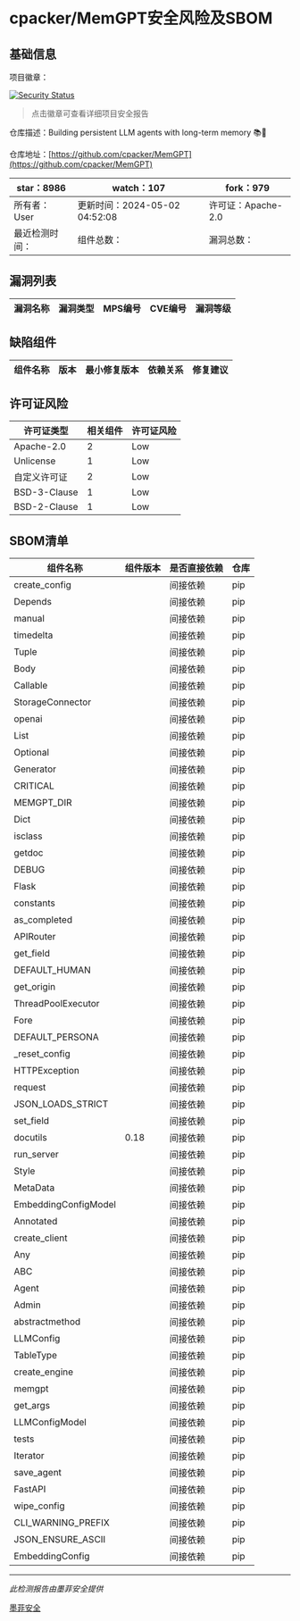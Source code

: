 # cpacker/MemGPT安全风险及SBOM

## 基础信息

项目徽章：

[![Security Status](https://www.murphysec.com/platform3/v31/badge/1786104079063851008.svg)](https://www.murphysec.com/console/report/1713988399522250752/1786104079063851008)

> 点击徽章可查看详细项目安全报告

仓库描述：Building persistent LLM agents with long-term memory 📚🦙

仓库地址：[https://github.com/cpacker/MemGPT](https://github.com/cpacker/MemGPT)

| star：8986 | watch：107 | fork：979 |
| ----------- | -------------- | ------------ |
| 所有者：User | 更新时间：2024-05-02 04:52:08 | 许可证：Apache-2.0 |
| 最近检测时间： | 组件总数： | 漏洞总数： |




## 漏洞列表

| 漏洞名称 | 漏洞类型 | MPS编号 | CVE编号 | 漏洞等级 |
| ------- | ------ | ------- | ------ | ----- |





## 缺陷组件

| 组件名称 | 版本 | 最小修复版本 | 依赖关系 | 修复建议 |
| -------- | ---- | ------------ | -------- | -------- |





## 许可证风险

| 许可证类型 | 相关组件 | 许可证风险 |
| ---------- | -------- | ---------- |
|Apache-2.0|2|Low|
|Unlicense|1|Low|
|自定义许可证|2|Low|
|BSD-3-Clause|1|Low|
|BSD-2-Clause|1|Low|




## SBOM清单

| 组件名称 | 组件版本 | 是否直接依赖 | 仓库 |
| -------- | -------- | ------------ | ---- |
|create_config||间接依赖|pip|
|Depends||间接依赖|pip|
|manual||间接依赖|pip|
|timedelta||间接依赖|pip|
|Tuple||间接依赖|pip|
|Body||间接依赖|pip|
|Callable||间接依赖|pip|
|StorageConnector||间接依赖|pip|
|openai||间接依赖|pip|
|List||间接依赖|pip|
|Optional||间接依赖|pip|
|Generator||间接依赖|pip|
|CRITICAL||间接依赖|pip|
|MEMGPT_DIR||间接依赖|pip|
|Dict||间接依赖|pip|
|isclass||间接依赖|pip|
|getdoc||间接依赖|pip|
|DEBUG||间接依赖|pip|
|Flask||间接依赖|pip|
|constants||间接依赖|pip|
|as_completed||间接依赖|pip|
|APIRouter||间接依赖|pip|
|get_field||间接依赖|pip|
|DEFAULT_HUMAN||间接依赖|pip|
|get_origin||间接依赖|pip|
|ThreadPoolExecutor||间接依赖|pip|
|Fore||间接依赖|pip|
|DEFAULT_PERSONA||间接依赖|pip|
|_reset_config||间接依赖|pip|
|HTTPException||间接依赖|pip|
|request||间接依赖|pip|
|JSON_LOADS_STRICT||间接依赖|pip|
|set_field||间接依赖|pip|
|docutils|0.18|间接依赖|pip|
|run_server||间接依赖|pip|
|Style||间接依赖|pip|
|MetaData||间接依赖|pip|
|EmbeddingConfigModel||间接依赖|pip|
|Annotated||间接依赖|pip|
|create_client||间接依赖|pip|
|Any||间接依赖|pip|
|ABC||间接依赖|pip|
|Agent||间接依赖|pip|
|Admin||间接依赖|pip|
|abstractmethod||间接依赖|pip|
|LLMConfig||间接依赖|pip|
|TableType||间接依赖|pip|
|create_engine||间接依赖|pip|
|memgpt||间接依赖|pip|
|get_args||间接依赖|pip|
|LLMConfigModel||间接依赖|pip|
|tests||间接依赖|pip|
|Iterator||间接依赖|pip|
|save_agent||间接依赖|pip|
|FastAPI||间接依赖|pip|
|wipe_config||间接依赖|pip|
|CLI_WARNING_PREFIX||间接依赖|pip|
|JSON_ENSURE_ASCII||间接依赖|pip|
|EmbeddingConfig||间接依赖|pip|


------

*此检测报告由墨菲安全提供*

[墨菲安全](www.murphysec.com)